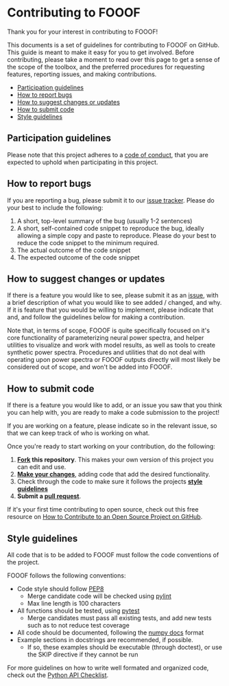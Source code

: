 # Contributing to FOOOF

Thank you for your interest in contributing to FOOOF!

This documents is a set of guidelines for contributing to FOOOF on GitHub. This guide is meant to make it easy for you to get involved. Before contributing, please take a moment to read over this page to get a sense of the scope of the toolbox, and the preferred procedures for requesting features, reporting issues, and making contributions.

* [Participation guidelines](#participation-guidelines)
* [How to report bugs](#how-to-report-bugs)
* [How to suggest changes or updates](#how-to-suggest-changes-or-updates)
* [How to submit code](#how-to-submit-code)
* [Style guidelines](#style-guidelines)

## Participation guidelines

Please note that this project adheres to a [code of conduct](https://github.com/fooof-tools/fooof/blob/master/CODE_OF_CONDUCT.md), that you are expected to uphold when participating in this project.

## How to report bugs

If you are reporting a bug, please submit it to our [issue tracker](https://github.com/fooof-tools/fooof/issues). Please do your best to include the following:

1. A short, top-level summary of the bug (usually 1-2 sentences)
2. A short, self-contained code snippet to reproduce the bug, ideally allowing a simple copy and paste to reproduce. Please do your best to reduce the code snippet to the minimum required.
3. The actual outcome of the code snippet
4. The expected outcome of the code snippet

## How to suggest changes or updates

If there is a feature you would like to see, please submit it as an [issue](https://github.com/fooof-tools/fooof/issues), with a brief description of what you would like to see added / changed, and why. If it is feature that you would be willing to implement, please indicate that and, and follow the guidelines below for making a contribution.

Note that, in terms of scope, FOOOF is quite specifically focused on it's core functionality of parameterizing neural power spectra, and helper utilities to visualize and work with model results, as well as tools to create synthetic power spectra. Procedures and utilities that do not deal with operating upon power spectra or FOOOF outputs directly will most likely be considered out of scope, and won't be added into FOOOF.

## How to submit code

If there is a feature you would like to add, or an issue you saw that you think you can help with, you are ready to make a code submission to the project!

If you are working on a feature, please indicate so in the relevant issue, so that we can keep track of who is working on what.

Once you're ready to start working on your contribution, do the following:

1. **[Fork](https://help.github.com/articles/fork-a-repo/) this repository**. This makes your own version of this project you can edit and use.
2. **[Make your changes](https://guides.github.com/activities/forking/#making-changes)**, adding code that add the desired functionality.
3. Check through the code to make sure it follows the projects **[style guidelines](#style-guidelines)**
4. **Submit a [pull request](https://help.github.com/articles/proposing-changes-to-a-project-with-pull-requests/)**.

If it's your first time contributing to open source, check out this free resource on [How to Contribute to an Open Source Project on GitHub](https://egghead.io/series/how-to-contribute-to-an-open-source-project-on-github).

## Style guidelines

All code that is to be added to FOOOF must follow the code conventions of the project.

FOOOF follows the following conventions:
- Code style should follow [PEP8](https://www.python.org/dev/peps/pep-0008/)
  - Merge candidate code will be checked using [pylint](https://www.pylint.org)
  - Max line length is 100 characters
- All functions should be tested, using [pytest](https://docs.pytest.org/en/latest/)
  - Merge candidates must pass all existing tests, and add new tests such as to not reduce test coverage
- All code should be documented, following the [numpy docs](https://numpydoc.readthedocs.io/en/latest/format.html#docstring-standard) format
- Example sections in docstrings are recommended, if possible.
  - If so, these examples should be executable (through doctest), or use the SKIP directive if they cannot be run

For more guidelines on how to write well formated and organized code, check out the [Python API Checklist](http://python.apichecklist.com).
